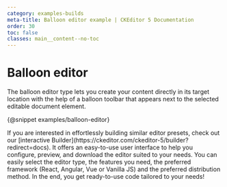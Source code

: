 ```yaml
---
category: examples-builds
meta-title: Balloon editor example | CKEditor 5 Documentation
order: 30
toc: false
classes: main__content--no-toc
---
```


# Balloon editor

The balloon editor type lets you create your content directly in its target location with the help of a balloon toolbar that appears next to the selected editable document element.

{@snippet examples/balloon-editor}

<info-box hint>
	If you are interested in effortlessly building similar editor presets, check out our [interactive Builder](https://ckeditor.com/ckeditor-5/builder?redirect=docs). It offers an easy-to-use user interface to help you configure, preview, and download the editor suited to your needs. You can easily select the editor type, the features you need, the preferred framework (React, Angular, Vue or Vanilla JS) and the preferred distribution method. In the end, you get ready-to-use code tailored to your needs!
</info-box>
